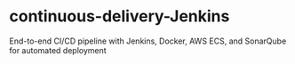# continuous-delivery-Jenkins
End-to-end CI/CD pipeline with Jenkins, Docker, AWS ECS, and SonarQube for automated deployment
